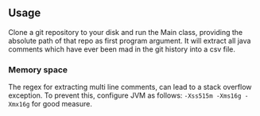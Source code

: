 ## Usage

Clone a git repository to your disk and run the Main class, providing the absolute path of that repo as first program
argument. It will extract all java comments which have ever been mad in the git history into a csv file.

### Memory space

The regex for extracting multi line comments, can lead to a stack overflow exception.
To prevent this, configure JVM as follows: `-Xss515m -Xms16g -Xmx16g` for good measure.